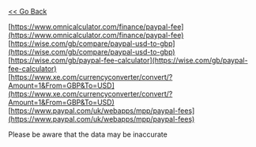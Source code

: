 [<< Go Back](https://pikakid98.github.io/support-me/hire-me)

[https://www.omnicalculator.com/finance/paypal-fee](https://www.omnicalculator.com/finance/paypal-fee)
\
[https://wise.com/gb/compare/paypal-usd-to-gbp](https://wise.com/gb/compare/paypal-usd-to-gbp)
\
[https://wise.com/gb/paypal-fee-calculator](https://wise.com/gb/paypal-fee-calculator)
\
[https://www.xe.com/currencyconverter/convert/?Amount=1&From=GBP&To=USD](https://www.xe.com/currencyconverter/convert/?Amount=1&From=GBP&To=USD)
\
[https://www.paypal.com/uk/webapps/mpp/paypal-fees](https://www.paypal.com/uk/webapps/mpp/paypal-fees)

Please be aware that the data may be inaccurate
